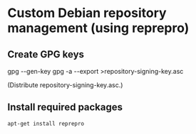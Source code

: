 Custom Debian repository management (using reprepro)
=====================================

## Create GPG keys
   gpg --gen-key
   gpg -a --export <key-id> >repository-signing-key.asc

(Distribute repository-signing-key.asc.)

## Install required packages
    apt-get install reprepro
